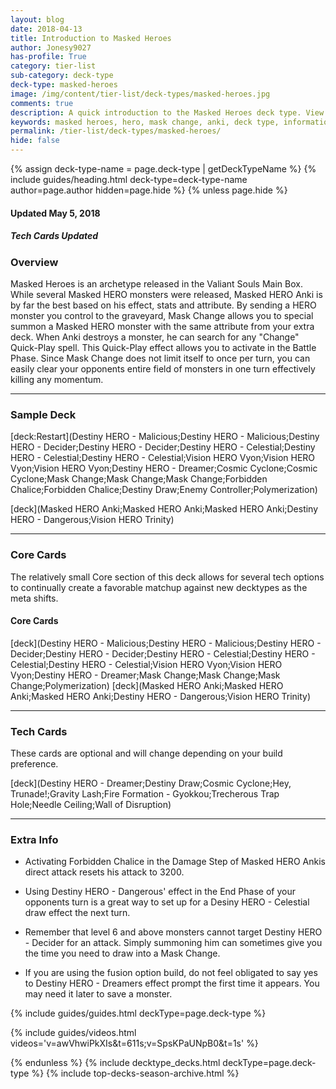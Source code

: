 ```yaml
---
layout: blog
date: 2018-04-13
title: Introduction to Masked Heroes
author: Jonesy9027
has-profile: True
category: tier-list
sub-category: deck-type
deck-type: masked-heroes
image: /img/content/tier-list/deck-types/masked-heroes.jpg
comments: true
description: A quick introduction to the Masked Heroes deck type. View sample decks, core cards, tech cards, quick tips, guides, videos and other information.
keywords: masked heroes, hero, mask change, anki, deck type, information, sample deck, core cards, tech cards, quick tips, guides, videos
permalink: /tier-list/deck-types/masked-heroes/
hide: false
---
```


{% assign deck-type-name = page.deck-type | getDeckTypeName %}
{% include guides/heading.html deck-type=deck-type-name author=page.author hidden=page.hide %}
{% unless page.hide %}

#### Updated May 5, 2018 
##### Tech Cards Updated

### Overview  

Masked Heroes is an archetype released in the Valiant Souls Main Box. While several Masked HERO monsters were released, Masked HERO Anki is by far the best based on his effect, stats and attribute. By sending a HERO monster you control to the graveyard, Mask Change allows you to special summon a Masked HERO monster with the same attribute from your extra deck. When Anki destroys a monster, he can search for any "Change" Quick-Play spell. This Quick-Play effect allows you to activate in the Battle Phase. Since Mask Change does not limit itself to once per turn, you can easily clear your opponents entire field of monsters in one turn effectively killing any momentum.

---

### Sample Deck  

[deck:Restart](Destiny HERO - Malicious;Destiny HERO - Malicious;Destiny HERO - Decider;Destiny HERO - Decider;Destiny HERO - Celestial;Destiny HERO - Celestial;Destiny HERO - Celestial;Vision HERO Vyon;Vision HERO Vyon;Vision HERO Vyon;Destiny HERO - Dreamer;Cosmic Cyclone;Cosmic Cyclone;Mask Change;Mask Change;Mask Change;Forbidden Chalice;Forbidden Chalice;Destiny Draw;Enemy Controller;Polymerization)

[deck](Masked HERO Anki;Masked HERO Anki;Masked HERO Anki;Destiny HERO - Dangerous;Vision HERO Trinity)

---

### Core Cards  
The relatively small Core section of this deck allows for several tech options to continually create a favorable matchup against new decktypes as the meta shifts.  

#### Core Cards   
[deck](Destiny HERO - Malicious;Destiny HERO - Malicious;Destiny HERO - Decider;Destiny HERO - Decider;Destiny HERO - Celestial;Destiny HERO - Celestial;Destiny HERO - Celestial;Vision HERO Vyon;Vision HERO Vyon;Destiny HERO - Dreamer;Mask Change;Mask Change;Mask Change;Polymerization)
[deck](Masked HERO Anki;Masked HERO Anki;Masked HERO Anki;Destiny HERO - Dangerous;Vision HERO Trinity)

---

### Tech Cards  

These cards are optional and will change depending on your build preference.  

[deck](Destiny HERO - Dreamer;Destiny Draw;Cosmic Cyclone;Hey, Trunade!;Gravity Lash;Fire Formation - Gyokkou;Trecherous Trap Hole;Needle Ceiling;Wall of Disruption)  

---

### Extra Info

* Activating Forbidden Chalice in the Damage Step of Masked HERO Ankis direct attack resets his attack to 3200.  

* Using Destiny HERO - Dangerous' effect in the End Phase of your opponents turn is a great way to set up for a Desiny HERO - Celestial draw effect the next turn.  

* Remember that level 6 and above monsters cannot target Destiny HERO - Decider for an attack. Simply summoning him can sometimes give you the time you need to draw into a Mask Change.  

* If you are using the fusion option build, do not feel obligated to say yes to Destiny HERO - Dreamers effect prompt the first time it appears. You may need it later to save a monster. 


{% include guides/guides.html deckType=page.deck-type %}

{% include guides/videos.html videos='v=awVhwiPkXIs&t=611s;v=SpsKPaUNpB0&t=1s' %}

{% endunless %}
{% include decktype_decks.html deckType=page.deck-type %}
{% include top-decks-season-archive.html %}